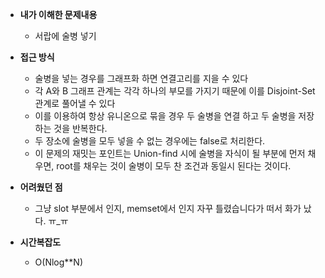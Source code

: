- **내가 이해한 문제내용**
  - 서랍에 술병 넣기

- **접근 방식**
  - 술병을 넣는 경우를 그래프화 하면 연결고리를 지을 수 있다
  - 각 A와 B 그래프 관계는 각각 하나의 부모를 가지기 때문에 이를 Disjoint-Set 관계로 풀어낼 수 있다
  - 이를 이용하여 항상 유니온으로 묶을 경우 두 술병을 연결 하고 두 술병을 저장하는 것을 반복한다.
  - 두 장소에 술병을 모두 넣을 수 없는 경우에는 false로 처리한다.
  - 이 문제의 재밋는 포인트는 Union-find 시에 술병을 자식이 될 부분에 먼저 채우면, root를 채우는 것이 술병이 모두 찬 조건과 동일시 된다는 것이다.

- **어려웠던 점**
  - 그냥 slot 부분에서 인지, memset에서 인지 자꾸 틀렸습니다가 떠서 화가 났다. ㅠ_ㅠ

- **시간복잡도**
  - O(Nlog**N)
